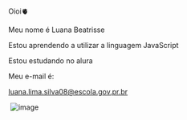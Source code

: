 Oioi🫀

Meu nome é Luana Beatrisse

Estou aprendendo a utilizar a linguagem JavaScript

Estou estudando no alura

Meu e-mail é:

luana.lima.silva08@escola.gov.pr.br

![]()
![image](https://github.com/user-attachments/assets/2b86764c-44df-4c3b-8022-8179e61c4f83)

